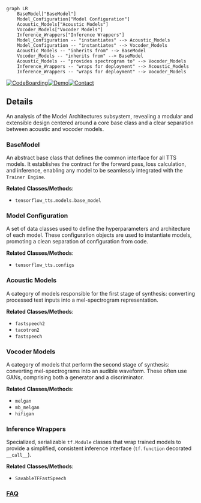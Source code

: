 ```mermaid
graph LR
    BaseModel["BaseModel"]
    Model_Configuration["Model Configuration"]
    Acoustic_Models["Acoustic Models"]
    Vocoder_Models["Vocoder Models"]
    Inference_Wrappers["Inference Wrappers"]
    Model_Configuration -- "instantiates" --> Acoustic_Models
    Model_Configuration -- "instantiates" --> Vocoder_Models
    Acoustic_Models -- "inherits from" --> BaseModel
    Vocoder_Models -- "inherits from" --> BaseModel
    Acoustic_Models -- "provides spectrogram to" --> Vocoder_Models
    Inference_Wrappers -- "wraps for deployment" --> Acoustic_Models
    Inference_Wrappers -- "wraps for deployment" --> Vocoder_Models
```

[![CodeBoarding](https://img.shields.io/badge/Generated%20by-CodeBoarding-9cf?style=flat-square)](https://github.com/CodeBoarding/GeneratedOnBoardings)[![Demo](https://img.shields.io/badge/Try%20our-Demo-blue?style=flat-square)](https://www.codeboarding.org/demo)[![Contact](https://img.shields.io/badge/Contact%20us%20-%20contact@codeboarding.org-lightgrey?style=flat-square)](mailto:contact@codeboarding.org)

## Details

An analysis of the Model Architectures subsystem, revealing a modular and extensible design centered around a core base class and a clear separation between acoustic and vocoder models.

### BaseModel
An abstract base class that defines the common interface for all TTS models. It establishes the contract for the forward pass, loss calculation, and inference, enabling any model to be seamlessly integrated with the `Trainer Engine`.


**Related Classes/Methods**:

- `tensorflow_tts.models.base_model`


### Model Configuration
A set of data classes used to define the hyperparameters and architecture of each model. These configuration objects are used to instantiate models, promoting a clean separation of configuration from code.


**Related Classes/Methods**:

- `tensorflow_tts.configs`


### Acoustic Models
A category of models responsible for the first stage of synthesis: converting processed text inputs into a mel-spectrogram representation.


**Related Classes/Methods**:

- `fastspeech2`
- `tacotron2`
- `fastspeech`


### Vocoder Models
A category of models that perform the second stage of synthesis: converting mel-spectrograms into an audible waveform. These often use GANs, comprising both a generator and a discriminator.


**Related Classes/Methods**:

- `melgan`
- `mb_melgan`
- `hifigan`


### Inference Wrappers
Specialized, serializable `tf.Module` classes that wrap trained models to provide a simplified, consistent inference interface (`tf.function` decorated `__call__`).


**Related Classes/Methods**:

- `SavableTFFastSpeech`




### [FAQ](https://github.com/CodeBoarding/GeneratedOnBoardings/tree/main?tab=readme-ov-file#faq)